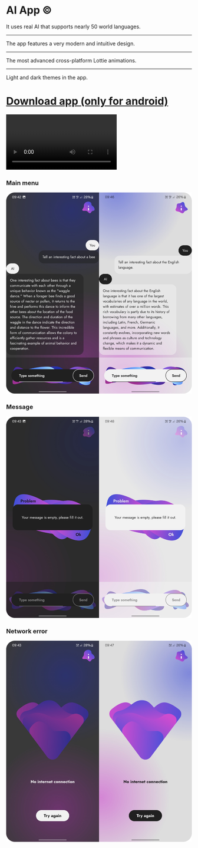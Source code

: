 # AI App ©

It uses real AI that supports nearly 50 world languages.
_____________________________________________________

The app features a very modern and intuitive design.
_____________________________________________________

The most advanced cross-platform Lottie animations.
_____________________________________________________

Light and dark themes in the app.

# [Download app (only for android)](https://drive.google.com/file/d/1UUlUY-ZCSFx4d48TGSWzDtAtzYyTMvrz/view?usp=drive_link)

![](https://github.com/Tretiakk/AI/blob/main/AI_demo.mp4)

### Main menu
![](https://github.com/Tretiakk/AI/blob/main/Main.png)

### Message
![](https://github.com/Tretiakk/AI/blob/main/Message.png)

### Network error
![](https://github.com/Tretiakk/AI/blob/main/Network.png)
